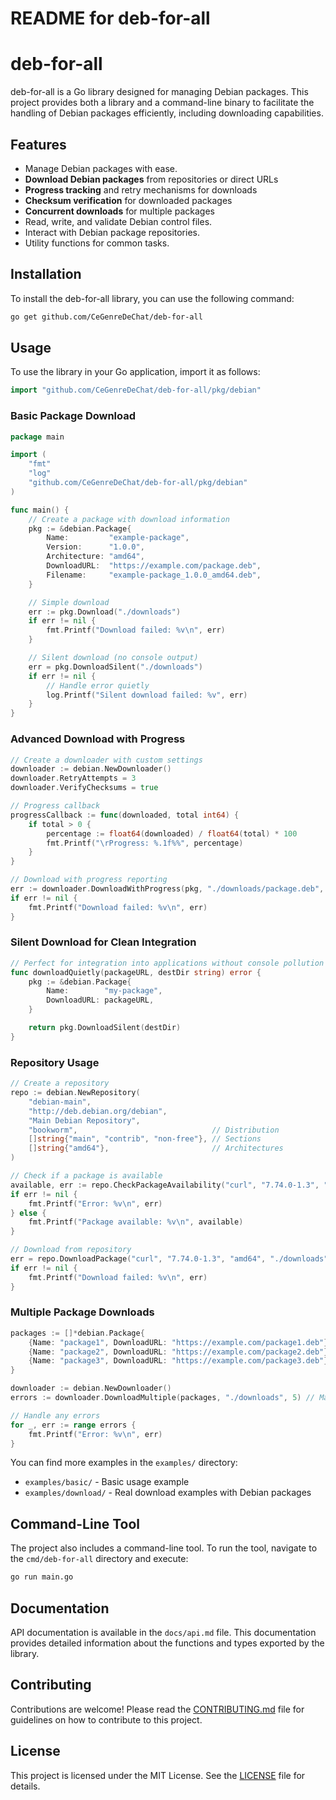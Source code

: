 # README for deb-for-all

# deb-for-all

deb-for-all is a Go library designed for managing Debian packages. This project provides both a library and a command-line binary to facilitate the handling of Debian packages efficiently, including downloading capabilities.

## Features

- Manage Debian packages with ease.
- **Download Debian packages** from repositories or direct URLs
- **Progress tracking** and retry mechanisms for downloads
- **Checksum verification** for downloaded packages
- **Concurrent downloads** for multiple packages
- Read, write, and validate Debian control files.
- Interact with Debian package repositories.
- Utility functions for common tasks.

## Installation

To install the deb-for-all library, you can use the following command:

```bash
go get github.com/CeGenreDeChat/deb-for-all
```

## Usage

To use the library in your Go application, import it as follows:

```go
import "github.com/CeGenreDeChat/deb-for-all/pkg/debian"
```

### Basic Package Download

```go
package main

import (
    "fmt"
    "log"
    "github.com/CeGenreDeChat/deb-for-all/pkg/debian"
)

func main() {
    // Create a package with download information
    pkg := &debian.Package{
        Name:         "example-package",
        Version:      "1.0.0",
        Architecture: "amd64",
        DownloadURL:  "https://example.com/package.deb",
        Filename:     "example-package_1.0.0_amd64.deb",
    }

    // Simple download
    err := pkg.Download("./downloads")
    if err != nil {
        fmt.Printf("Download failed: %v\n", err)
    }

    // Silent download (no console output)
    err = pkg.DownloadSilent("./downloads")
    if err != nil {
        // Handle error quietly
        log.Printf("Silent download failed: %v", err)
    }
}
```

### Advanced Download with Progress

```go
// Create a downloader with custom settings
downloader := debian.NewDownloader()
downloader.RetryAttempts = 3
downloader.VerifyChecksums = true

// Progress callback
progressCallback := func(downloaded, total int64) {
    if total > 0 {
        percentage := float64(downloaded) / float64(total) * 100
        fmt.Printf("\rProgress: %.1f%%", percentage)
    }
}

// Download with progress reporting
err := downloader.DownloadWithProgress(pkg, "./downloads/package.deb", progressCallback)
if err != nil {
    fmt.Printf("Download failed: %v\n", err)
}
```

### Silent Download for Clean Integration

```go
// Perfect for integration into applications without console pollution
func downloadQuietly(packageURL, destDir string) error {
    pkg := &debian.Package{
        Name:        "my-package",
        DownloadURL: packageURL,
    }

    return pkg.DownloadSilent(destDir)
}
```

### Repository Usage

```go
// Create a repository
repo := debian.NewRepository(
    "debian-main",
    "http://deb.debian.org/debian",
    "Main Debian Repository",
    "bookworm",                              // Distribution
    []string{"main", "contrib", "non-free"}, // Sections
    []string{"amd64"},                       // Architectures
)

// Check if a package is available
available, err := repo.CheckPackageAvailability("curl", "7.74.0-1.3", "amd64")
if err != nil {
    fmt.Printf("Error: %v\n", err)
} else {
    fmt.Printf("Package available: %v\n", available)
}

// Download from repository
err = repo.DownloadPackage("curl", "7.74.0-1.3", "amd64", "./downloads")
if err != nil {
    fmt.Printf("Download failed: %v\n", err)
}
```

### Multiple Package Downloads

```go
packages := []*debian.Package{
    {Name: "package1", DownloadURL: "https://example.com/package1.deb"},
    {Name: "package2", DownloadURL: "https://example.com/package2.deb"},
    {Name: "package3", DownloadURL: "https://example.com/package3.deb"},
}

downloader := debian.NewDownloader()
errors := downloader.DownloadMultiple(packages, "./downloads", 5) // Max 5 concurrent downloads

// Handle any errors
for _, err := range errors {
    fmt.Printf("Error: %v\n", err)
}
```

You can find more examples in the `examples/` directory:
- `examples/basic/` - Basic usage example
- `examples/download/` - Real download examples with Debian packages

## Command-Line Tool

The project also includes a command-line tool. To run the tool, navigate to the `cmd/deb-for-all` directory and execute:

```bash
go run main.go
```

## Documentation

API documentation is available in the `docs/api.md` file. This documentation provides detailed information about the functions and types exported by the library.

## Contributing

Contributions are welcome! Please read the [CONTRIBUTING.md](CONTRIBUTING.md) file for guidelines on how to contribute to this project.

## License

This project is licensed under the MIT License. See the [LICENSE](LICENSE) file for details.